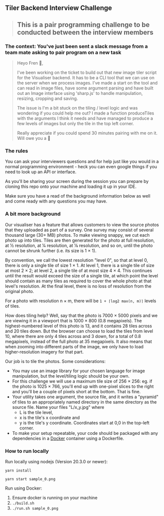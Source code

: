 ## Tiler Backend Interview Challenge

> ## This is a pair programming challenge to be conducted between the interview members

### The context: You've just been sent a slack message from a team mate asking to pair program on a new task

> Heyo Fren 👋,
>
> I've been working on the ticket to build out that new image tiler script for the Visualiser backend. It has to be a CLI tool that we can use on the server when we process images.
> I've made a start on the tool and can read in image files, have some argument parsing and have built out an Image interface using 'sharp.js' to handle manipulation, resizing, cropping and saving.
>
> The issue is I'm a bit stuck on the tiling / level logic and was wondering if you could help me out?
> I made a function produceTiles with the arguments I think it needs and have managed to produce a few levels of images but only the tile in the top left corner.
>
> Really appreciate if you could spend 30 minutes pairing with me on it. Will owe you a 🍩

### The rules

You can ask your interviewers questions and for help just like you would in a normal programming environment - heck you can even google things if you need to look up an API or interface.

As you'll be sharing your screen during the session you can prepare by cloning this repo onto your machine and loading it up in your IDE.

Make sure you have a read of the background information below as well and come ready with any questions you may have.

### A bit more background

Our visualiser has a feature that allows customers to view the source photos that they uploaded as part of a survey. One survey may consist of several thousand large (30+ MB) photos. To make viewing snappy, we cut each photo up into tiles. Tiles are then generated for the photo at full resolution, at 1⁄2 resolution, at 1⁄4 resolution, at 1⁄8 resolution, and so on, until the photo cannot be shrunk further (i.e. its size is 1 × 1).

By convention, we call the lowest resolution "level 0", so that at level 0, there is only a single tile of size 1 × 1. At level 1, there is a single tile of size at most 2 × 2; at level 2, a single tile of at most size 4 × 4. This continues until the result would exceed the size of a single tile, at which point the level should contain as many tiles as required to cover the whole photo at that level's resolution. At the final level, there is no loss of resolution from the original photo.

For a photo with resolution n × m, there will be `1 + ⌈log2 max(n, m)⌉` levels of tiles.

How does tiling help? Well, say that the photo is 7000 × 5000 pixels and we are viewing it in a viewport that is 1000 × 800 (0.8 megapixels). The highest-numbered level of this photo is 13, and it contains 28 tiles across and 20 tiles down. But the browser can choose to load the tiles from level 10, where there are only 4 tiles across and 3 down, for a total of 0.8 megapixels, instead of the full photo at 35 megapixels. It also means that when zooming into different parts of the image, we only have to load higher-resolution imagery for that part.

Our job is to tile the photos. Some considerations:

- You may use an image library for your chosen language for image manipulation, but the level/tiling logic should be your own.
- For this challenge we will use a maximum tile size of 256 × 256: eg. if the photo is 1025 × 766, you'll end up with one-pixel slices to the right and you'll be a couple of pixels short at the bottom. That is fine.
- Your utility takes one argument, the source file, and it writes a "pyramid" of tiles to an appropriately named directory in the same directory as the source file. Name your files "L/x_y.jpg" where
  - L is the tile level,
  - x is the tile's x coordinate and
  - y is the tile's y coordinate. Coordinates start at 0,0 in the top-left corner.
- To make your setup repeatable, your code should be packaged with any dependencies in a [Docker](https://www.docker.com/) container using a Dockerfile.

### How to run locally

Run locally using nodejs (Version 20.3.0 or newer):

`yarn install`

`yarn start sample_0.png`

Run using Docker:

1. Ensure docker is running on your machine
2. `./build.sh`
3. `./run.sh sample_0.png`
